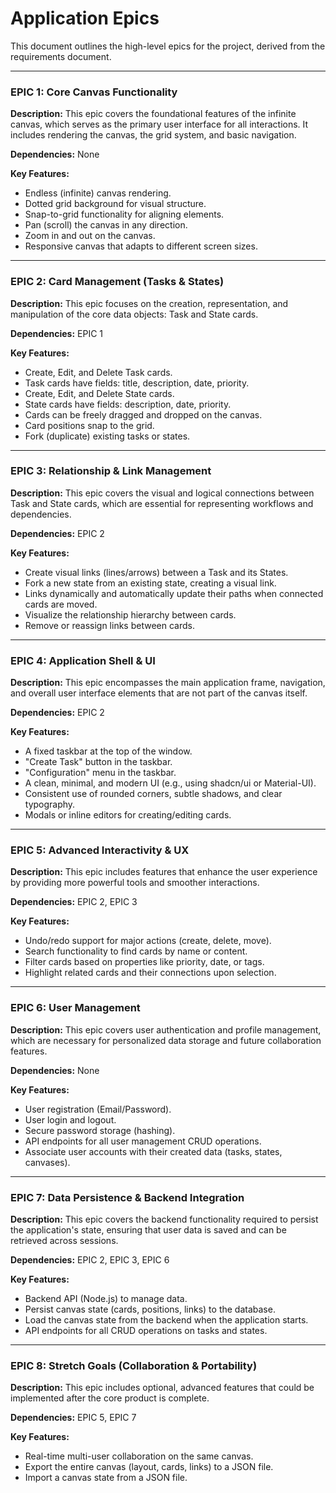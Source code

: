 # Application Epics

This document outlines the high-level epics for the project, derived from the requirements document.

---

### EPIC 1: Core Canvas Functionality

**Description:** This epic covers the foundational features of the infinite canvas, which serves as the primary user interface for all interactions. It includes rendering the canvas, the grid system, and basic navigation.

**Dependencies:** None

**Key Features:**
- Endless (infinite) canvas rendering.
- Dotted grid background for visual structure.
- Snap-to-grid functionality for aligning elements.
- Pan (scroll) the canvas in any direction.
- Zoom in and out on the canvas.
- Responsive canvas that adapts to different screen sizes.

---

### EPIC 2: Card Management (Tasks & States)

**Description:** This epic focuses on the creation, representation, and manipulation of the core data objects: Task and State cards.

**Dependencies:** EPIC 1

**Key Features:**
- Create, Edit, and Delete Task cards.
- Task cards have fields: title, description, date, priority.
- Create, Edit, and Delete State cards.
- State cards have fields: description, date, priority.
- Cards can be freely dragged and dropped on the canvas.
- Card positions snap to the grid.
- Fork (duplicate) existing tasks or states.

---

### EPIC 3: Relationship & Link Management

**Description:** This epic covers the visual and logical connections between Task and State cards, which are essential for representing workflows and dependencies.

**Dependencies:** EPIC 2

**Key Features:**
- Create visual links (lines/arrows) between a Task and its States.
- Fork a new state from an existing state, creating a visual link.
- Links dynamically and automatically update their paths when connected cards are moved.
- Visualize the relationship hierarchy between cards.
- Remove or reassign links between cards.

---

### EPIC 4: Application Shell & UI

**Description:** This epic encompasses the main application frame, navigation, and overall user interface elements that are not part of the canvas itself.

**Dependencies:** EPIC 2

**Key Features:**
- A fixed taskbar at the top of the window.
- "Create Task" button in the taskbar.
- "Configuration" menu in the taskbar.
- A clean, minimal, and modern UI (e.g., using shadcn/ui or Material-UI).
- Consistent use of rounded corners, subtle shadows, and clear typography.
- Modals or inline editors for creating/editing cards.

---

### EPIC 5: Advanced Interactivity & UX

**Description:** This epic includes features that enhance the user experience by providing more powerful tools and smoother interactions.

**Dependencies:** EPIC 2, EPIC 3

**Key Features:**
- Undo/redo support for major actions (create, delete, move).
- Search functionality to find cards by name or content.
- Filter cards based on properties like priority, date, or tags.
- Highlight related cards and their connections upon selection.

---

### EPIC 6: User Management

**Description:** This epic covers user authentication and profile management, which are necessary for personalized data storage and future collaboration features.

**Dependencies:** None

**Key Features:**
- User registration (Email/Password).
- User login and logout.
- Secure password storage (hashing).
- API endpoints for all user management CRUD operations.
- Associate user accounts with their created data (tasks, states, canvases).

---

### EPIC 7: Data Persistence & Backend Integration

**Description:** This epic covers the backend functionality required to persist the application's state, ensuring that user data is saved and can be retrieved across sessions.

**Dependencies:** EPIC 2, EPIC 3, EPIC 6

**Key Features:**
- Backend API (Node.js) to manage data.
- Persist canvas state (cards, positions, links) to the database.
- Load the canvas state from the backend when the application starts.
- API endpoints for all CRUD operations on tasks and states.

---

### EPIC 8: Stretch Goals (Collaboration & Portability)

**Description:** This epic includes optional, advanced features that could be implemented after the core product is complete.

**Dependencies:** EPIC 5, EPIC 7

**Key Features:**
- Real-time multi-user collaboration on the same canvas.
- Export the entire canvas (layout, cards, links) to a JSON file.
- Import a canvas state from a JSON file.
